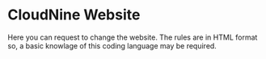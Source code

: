 # CloudNine Website

Here you can request to change the website. The rules are in HTML format so, a basic knowlage of this coding language may be required.
